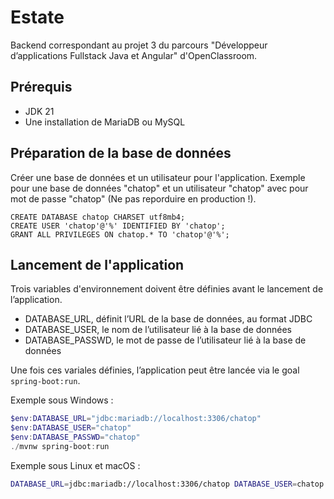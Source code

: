 # Estate
Backend correspondant au projet 3 du parcours "Développeur d’applications Fullstack Java et Angular" d'OpenClassroom.

## Prérequis

- JDK 21
- Une installation de MariaDB ou MySQL

## Préparation de la base de données

Créer une base de données et un utilisateur pour l'application.
Exemple pour une base de données "chatop" et un utilisateur "chatop" avec pour mot de passe "chatop" (Ne pas reporduire en production !).

```mysql
CREATE DATABASE chatop CHARSET utf8mb4;
CREATE USER 'chatop'@'%' IDENTIFIED BY 'chatop';
GRANT ALL PRIVILEGES ON chatop.* TO 'chatop'@'%';
```

## Lancement de l'application

Trois variables d'environnement doivent être définies avant le lancement de l’application.
- DATABASE_URL, définit l’URL de la base de données, au format JDBC
- DATABASE_USER, le nom de l’utilisateur lié à la base de données
- DATABASE_PASSWD, le mot de passe de l’utilisateur lié à la base de données

Une fois ces variales définies, l’application peut être lancée via le goal `spring-boot:run`.

Exemple sous Windows :
```powershell
$env:DATABASE_URL="jdbc:mariadb://localhost:3306/chatop"
$env:DATABASE_USER="chatop"
$env:DATABASE_PASSWD="chatop"
./mvnw spring-boot:run
```

Exemple sous Linux et macOS :
```bash
DATABASE_URL=jdbc:mariadb://localhost:3306/chatop DATABASE_USER=chatop DATABASE_PASSWD=chatop ./mvnw spring-boot:run
```